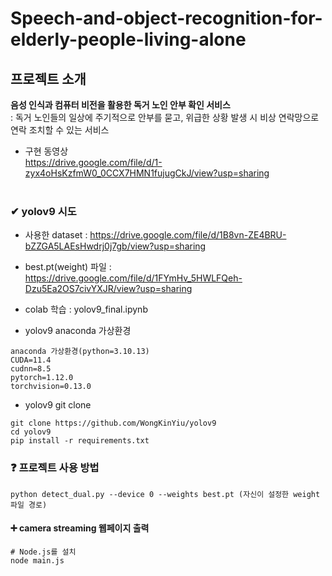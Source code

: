 # Speech-and-object-recognition-for-elderly-people-living-alone

## 프로젝트 소개
**음성 인식과 컴퓨터 비전을 활용한 독거 노인 안부 확인 서비스**</br>
:  독거 노인들의 일상에 주기적으로 안부를 묻고, 위급한 상황 발생 시 비상 연락망으로 연락 조치할 수 있는 서비스</br>

+ 구현 동영상 </br>
https://drive.google.com/file/d/1-zyx4oHsKzfmW0_0CCX7HMN1fujugCkJ/view?usp=sharing
</br></br>

### ✔ yolov9 시도
+ 사용한 dataset : https://drive.google.com/file/d/1B8vn-ZE4BRU-bZZGA5LAEsHwdrj0j7gb/view?usp=sharing <br/> 
+ best.pt(weight) 파일 : https://drive.google.com/file/d/1FYmHv_5HWLFQeh-Dzu5Ea2OS7civYXJR/view?usp=sharing
+ colab 학습 : yolov9_final.ipynb  <br/> 

+ yolov9 anaconda 가상환경
```
anaconda 가상환경(python=3.10.13)
CUDA=11.4
cudnn=8.5
pytorch=1.12.0
torchvision=0.13.0
```
+ yolov9 git clone
```
git clone https://github.com/WongKinYiu/yolov9
cd yolov9
pip install -r requirements.txt
```


### ❓ 프로젝트 사용 방법
```
python detect_dual.py --device 0 --weights best.pt (자신이 설정한 weight파일 경로)
```

#### ➕ camera streaming 웹페이지 출력
```
# Node.js를 설치
node main.js
```




